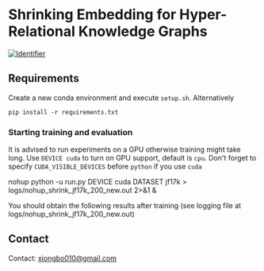 
# Shrinking Embedding for Hyper-Relational Knowledge Graphs
[![Identifier](https://img.shields.io/badge/doi-10.18419%2Fdarus--3978-d45815.svg)](https://doi.org/10.18419/darus-3978)

## Requirements
Create a new conda environment and execute `setup.sh`.
Alternatively
```
pip install -r requirements.txt
```

### Starting training and evaluation
It is advised to run experiments on a GPU otherwise training might take long.
Use `DEVICE cuda` to turn on GPU support, default is `cpu`.
Don't forget to specify `CUDA_VISIBLE_DEVICES` before `python` if you use `cuda`

nohup python -u run.py DEVICE cuda DATASET jf17k > logs/nohup_shrink_jf17k_200_new.out  2>&1 &

You should obtain the following results after training (see logging file at logs/nohup_shrink_jf17k_200_new.out)
## Contact

Contact: xiongbo010@gmail.com
